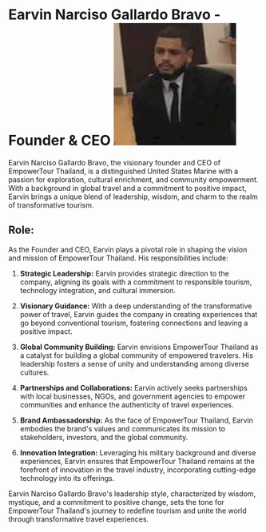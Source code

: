 # Earvin Narciso Gallardo Bravo - Founder & CEO ![image](1567737924645.jpg) 

Earvin Narciso Gallardo Bravo, the visionary founder and CEO of EmpowerTour Thailand, is a distinguished United States Marine with a passion for exploration, cultural enrichment, and community empowerment. With a background in global travel and a commitment to positive impact, Earvin brings a unique blend of leadership, wisdom, and charm to the realm of transformative tourism.

## Role:

As the Founder and CEO, Earvin plays a pivotal role in shaping the vision and mission of EmpowerTour Thailand. His responsibilities include:

1. **Strategic Leadership:** Earvin provides strategic direction to the company, aligning its goals with a commitment to responsible tourism, technology integration, and cultural immersion.

2. **Visionary Guidance:** With a deep understanding of the transformative power of travel, Earvin guides the company in creating experiences that go beyond conventional tourism, fostering connections and leaving a positive impact.

3. **Global Community Building:** Earvin envisions EmpowerTour Thailand as a catalyst for building a global community of empowered travelers. His leadership fosters a sense of unity and understanding among diverse cultures.

4. **Partnerships and Collaborations:** Earvin actively seeks partnerships with local businesses, NGOs, and government agencies to empower communities and enhance the authenticity of travel experiences.

5. **Brand Ambassadorship:** As the face of EmpowerTour Thailand, Earvin embodies the brand's values and communicates its mission to stakeholders, investors, and the global community.

6. **Innovation Integration:** Leveraging his military background and diverse experiences, Earvin ensures that EmpowerTour Thailand remains at the forefront of innovation in the travel industry, incorporating cutting-edge technology into its offerings.

Earvin Narciso Gallardo Bravo's leadership style, characterized by wisdom, mystique, and a commitment to positive change, sets the tone for EmpowerTour Thailand's journey to redefine tourism and unite the world through transformative travel experiences.
